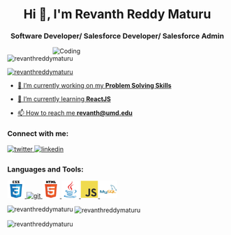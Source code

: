 <h1 align="center">Hi 👋, I'm Revanth Reddy Maturu</h1>
<h3 align="center">Software Developer/ Salesforce Developer/ Salesforce Admin</h3>
<img align="right" alt="Coding" width="400" src="https://cdn.dribbble.com/users/1162077/screenshots/3848914/programmer.gif">


<p align="left"> <img src="https://komarev.com/ghpvc/?username=revanthreddymaturu&label=Profile%20views&color=0e75b6&style=flat" alt="revanthreddymaturu" /> </p>

<p align="left"> <a href="https://twitter.com/ReddyMaturu" target="blank"><img src="https://img.shields.io/twitter/follow/revanthreddymaturu?logo=twitter&style=for-the-badge" alt="revanthreddymaturu"  </p>

- 🔭 I’m currently working on my **Problem Solving Skills**

- 🌱 I’m currently learning **ReactJS**

<!--- 💬 Ask me about **Salesforce**-->

- 📫 How to reach me **revanth@umd.edu**

<!--- ⚡ Fun fact **I am Funny**-->
<h3 align="left">Connect with me:</h3>
<div align="left">
<a href="https://twitter.com/ReddyMaturu" target="_blank">
<img src=https://img.shields.io/badge/twitter-%2300acee.svg?&style=for-the-badge&logo=twitter&logoColor=white alt=twitter style="margin-bottom: 5px;" />
</a>
<a href="https://www.linkedin.com/in/revanth-reddy-maturu-226118156/" target="_blank">
<img src=https://img.shields.io/badge/linkedin-%231E77B5.svg?&style=for-the-badge&logo=linkedin&logoColor=white alt=linkedin style="margin-bottom: 5px;" />
</a>
</p>
<h3 align="left">Languages and Tools:</h3>
<p align="left">  <a href="https://www.w3schools.com/css/" target="_blank" rel="noreferrer"> <img src="https://raw.githubusercontent.com/devicons/devicon/master/icons/css3/css3-original-wordmark.svg" alt="css3" width="40" height="40"/> </a>  <a href="https://git-scm.com/" target="_blank" rel="noreferrer"> <img src="https://www.vectorlogo.zone/logos/git-scm/git-scm-icon.svg" alt="git" width="40" height="40"/> </a> <a href="https://www.w3.org/html/" target="_blank" rel="noreferrer"> <img src="https://raw.githubusercontent.com/devicons/devicon/master/icons/html5/html5-original-wordmark.svg" alt="html5" width="40" height="40"/> </a> <a href="https://www.java.com" target="_blank" rel="noreferrer"> <img src="https://raw.githubusercontent.com/devicons/devicon/master/icons/java/java-original.svg" alt="java" width="40" height="40"/> </a> <a href="https://developer.mozilla.org/en-US/docs/Web/JavaScript" target="_blank" rel="noreferrer"> <img src="https://raw.githubusercontent.com/devicons/devicon/master/icons/javascript/javascript-original.svg" alt="javascript" width="40" height="40"/> </a> <a href="https://www.mysql.com/" target="_blank" rel="noreferrer"> <img src="https://raw.githubusercontent.com/devicons/devicon/master/icons/mysql/mysql-original-wordmark.svg" alt="mysql" width="40" height="40"/> </a> </p>

<p><img align="left" src="https://github-readme-stats.vercel.app/api/top-langs?username=revanthreddymaturu&show_icons=true&locale=en&layout=compact&theme=tokyonight" alt="revanthreddymaturu" /></p>

<p>&nbsp;<img align="center" src="https://github-readme-stats.vercel.app/api?username=revanthreddymaturu&show_icons=true&locale=en&theme=tokyonight" alt="revanthreddymaturu" /></p>

<p><img align="center" src="https://github-readme-streak-stats.herokuapp.com/?user=revanthreddymaturu&&theme=tokyonight" alt="revanthreddymaturu" /></p>
